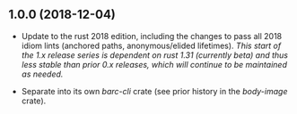 ## 1.0.0 (2018-12-04)

* Update to the rust 2018 edition, including the changes to pass all 2018 idiom
  lints (anchored paths, anonymous/elided lifetimes).  _This start of the 1.x
  release series is dependent on rust 1.31 (currently beta) and thus less
  stable than prior 0.x releases, which will continue to be maintained as
  needed._

* Separate into its own *barc-cli* crate (see prior history in the *body-image*
  crate).
